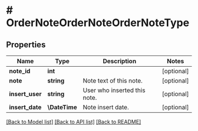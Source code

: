 # # OrderNoteOrderNoteOrderNoteType

## Properties

Name | Type | Description | Notes
------------ | ------------- | ------------- | -------------
**note_id** | **int** |  | [optional]
**note** | **string** | Note text of this note. | [optional]
**insert_user** | **string** | User who inserted this note. | [optional]
**insert_date** | **\DateTime** | Note insert date. | [optional]

[[Back to Model list]](../../README.md#models) [[Back to API list]](../../README.md#endpoints) [[Back to README]](../../README.md)
